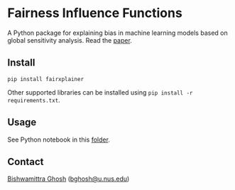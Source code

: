 # Fairness Influence Functions
A Python package for explaining bias in machine learning models based on global sensitivity analysis. Read the [paper](https://arxiv.org/pdf/2206.00667.pdf).

## Install
`pip install fairxplainer`

Other supported libraries can be installed using `pip install -r requirements.txt`.

## Usage
See Python notebook in this [folder](doc/).

## Contact
[Bishwamittra Ghosh](https://bishwamittra.github.io/) (bghosh@u.nus.edu)
